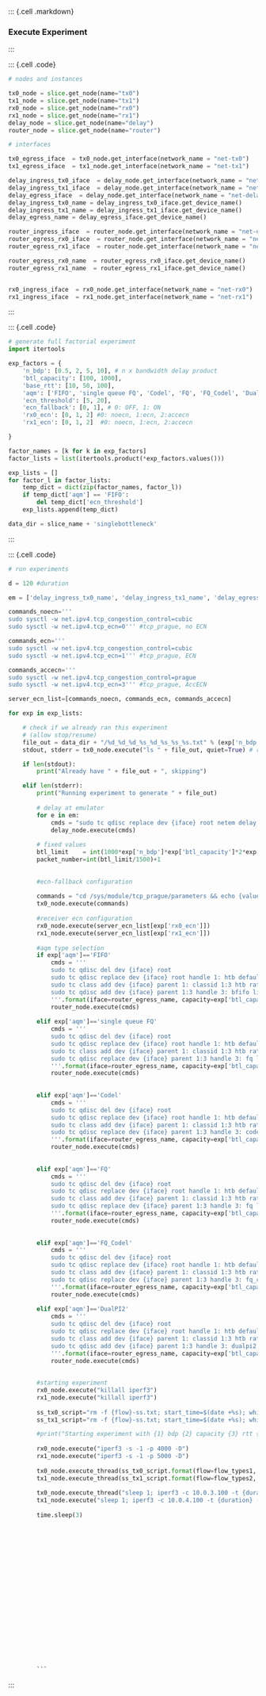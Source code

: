 ::: {.cell .markdown}### Execute Experiment:::::: {.cell .code}```python# nodes and instancestx0_node = slice.get_node(name="tx0")tx1_node = slice.get_node(name="tx1")rx0_node = slice.get_node(name="rx0")rx1_node = slice.get_node(name="rx1")delay_node = slice.get_node(name="delay")router_node = slice.get_node(name="router")# interfacestx0_egress_iface  = tx0_node.get_interface(network_name = "net-tx0")tx1_egress_iface  = tx1_node.get_interface(network_name = "net-tx1")delay_ingress_tx0_iface  = delay_node.get_interface(network_name = "net-tx0")delay_ingress_tx1_iface  = delay_node.get_interface(network_name = "net-tx1")delay_egress_iface  = delay_node.get_interface(network_name = "net-delay-router")delay_ingress_tx0_name = delay_ingress_tx0_iface.get_device_name()delay_ingress_tx1_name = delay_ingress_tx1_iface.get_device_name()delay_egress_name = delay_egress_iface.get_device_name()router_ingress_iface  = router_node.get_interface(network_name = "net-delay-router")router_egress_rx0_iface  = router_node.get_interface(network_name = "net-rx0")router_egress_rx1_iface  = router_node.get_interface(network_name = "net-rx1")router_egress_rx0_name  = router_egress_rx0_iface.get_device_name()router_egress_rx1_name  = router_egress_rx1_iface.get_device_name()rx0_ingress_iface  = rx0_node.get_interface(network_name = "net-rx0")rx1_ingress_iface  = rx1_node.get_interface(network_name = "net-rx1")```:::::: {.cell .code}```python# generate full factorial experimentimport itertoolsexp_factors = {     'n_bdp': [0.5, 2, 5, 10], # n x bandwidth delay product    'btl_capacity': [100, 1000],    'base_rtt': [10, 50, 100],    'aqm': ['FIFO', 'single queue FQ', 'Codel', 'FQ', 'FQ_Codel', 'DualPI2'],    'ecn_threshold': [5, 20],    'ecn_fallback': [0, 1], # 0: OFF, 1: ON    'rx0_ecn': [0, 1, 2] #0: noecn, 1:ecn, 2:accecn    'rx1_ecn': [0, 1, 2]  #0: noecn, 1:ecn, 2:accecn}factor_names = [k for k in exp_factors]factor_lists = list(itertools.product(*exp_factors.values()))exp_lists = []for factor_l in factor_lists:    temp_dict = dict(zip(factor_names, factor_l))    if temp_dict['aqm'] == 'FIFO':        del temp_dict['ecn_threshold']    exp_lists.append(temp_dict)data_dir = slice_name + 'singlebottleneck'```:::::: {.cell .code}```python# run experimentsd = 120 #durationem = ['delay_ingress_tx0_name', 'delay_ingress_tx1_name', 'delay_egress_name']commands_noecn='''sudo sysctl -w net.ipv4.tcp_congestion_control=cubic  sudo sysctl -w net.ipv4.tcp_ecn=0''' #tcp_prague, no ECNcommands_ecn='''sudo sysctl -w net.ipv4.tcp_congestion_control=cubic  sudo sysctl -w net.ipv4.tcp_ecn=1''' #tcp_prague, ECNcommands_accecn='''sudo sysctl -w net.ipv4.tcp_congestion_control=prague  sudo sysctl -w net.ipv4.tcp_ecn=3''' #tcp_prague, AccECNserver_ecn_list=[commands_noecn, commands_ecn, commands_accecn]for exp in exp_lists:    # check if we already ran this experiment    # (allow stop/resume)    file_out = data_dir + "/%d_%d_%d_%s_%d_%s_%s_%s.txt" % (exp['n_bdp'], exp['btl_capacity'], exp['base_rtt'], exp['aqm'], exp['ecn_threshold'], exp['ecn_fallback'], exp['rx0_ecn'], exp['rx1_ecn'])    stdout, stderr = tx0_node.execute("ls " + file_out, quiet=True) # run this on the node that saves the output file    if len(stdout):        print("Already have " + file_out + ", skipping")    elif len(stderr):        print("Running experiment to generate " + file_out)                 # delay at emulator        for e in em:            cmds = "sudo tc qdisc replace dev {iface} root netem delay {owd}ms limit 60000".format(iface=e, owd=exp['base_rtt'])            delay_node.execute(cmds)                # fixed values        btl_limit    = int(1000*exp['n_bdp']*exp['btl_capacity']*2*exp['base_rtt']/8) # limit of the bottleneck, n_bdp x BDP in bytes         packet_number=int(btl_limit/1500)+1                        #ecn-fallback configuration                       commands = "cd /sys/module/tcp_prague/parameters && echo {value} | sudo tee prague_ecn_fallback".format(value=str(exp['ecn_fallback']))        tx0_node.execute(commands)                #receiver ecn configuration        rx0_node.execute(server_ecn_list[exp['rx0_ecn']])        rx1_node.execute(server_ecn_list[exp['rx1_ecn']])                #aqm type selection        if exp['aqm']=='FIFO'            cmds = '''            sudo tc qdisc del dev {iface} root            sudo tc qdisc replace dev {iface} root handle 1: htb default 3             sudo tc class add dev {iface} parent 1: classid 1:3 htb rate {capacity}mbit             sudo tc qdisc add dev {iface} parent 1:3 handle 3: bfifo limit {buffer}             '''.format(iface=router_egress_name, capacity=exp['btl_capacity'], buffer=btl_limit)            router_node.execute(cmds)                elif exp['aqm']=='single queue FQ'            cmds = '''            sudo tc qdisc del dev {iface} root            sudo tc qdisc replace dev {iface} root handle 1: htb default 3            sudo tc class add dev {iface} parent 1: classid 1:3 htb rate {capacity}mbit            sudo tc qdisc replace dev {iface} parent 1:3 handle 3: fq limit {packet_limit} flow_limit {packet_limit} orphan_mask 0 ce_threshold {threshold}ms            '''.format(iface=router_egress_name, capacity=exp['btl_capacity'], packet_limit=packet_number, threshold=exp['ecn_threshold'])            router_node.execute(cmds)                                elif exp['aqm']=='Codel'            cmds = '''            sudo tc qdisc del dev {iface} root            sudo tc qdisc replace dev {iface} root handle 1: htb default 3            sudo tc class add dev {iface} parent 1: classid 1:3 htb rate {capacity}mbit            sudo tc qdisc replace dev {iface} parent 1:3 handle 3: codel limit {packet_limit} target {target}ms interval 100ms ecn ce_threshold {threshold}ms            '''.format(iface=router_egress_name, capacity=exp['btl_capacity'], packet_limit=packet_number, target=exp['base_rtt']*exp['n_bdp'], threshold=exp['ecn_threshold'])            router_node.execute(cmds)                                elif exp['aqm']=='FQ'            cmds = '''            sudo tc qdisc del dev {iface} root            sudo tc qdisc replace dev {iface} root handle 1: htb default 3            sudo tc class add dev {iface} parent 1: classid 1:3 htb rate {capacity}mbit            sudo tc qdisc replace dev {iface} parent 1:3 handle 3: fq limit {packet_limit} flow_limit {packet_limit} ce_threshold {threshold}ms            '''.format(iface=router_egress_name, capacity=exp['btl_capacity'], packet_limit=packet_number, threshold=exp['ecn_threshold'])            router_node.execute(cmds)                                elif exp['aqm']=='FQ_Codel'            cmds = '''            sudo tc qdisc del dev {iface} root            sudo tc qdisc replace dev {iface} root handle 1: htb default 3            sudo tc class add dev {iface} parent 1: classid 1:3 htb rate {capacity}mbit            sudo tc qdisc replace dev {iface} parent 1:3 handle 3: fq_codel limit {packet_limit} target {target}ms interval 100ms ecn ce_threshold {threshold}ms            '''.format(iface=router_egress_name, capacity=exp['btl_capacity'], packet_limit=packet_number, target=exp['base_rtt']*exp['n_bdp'], threshold=exp['ecn_threshold'])            router_node.execute(cmds)                elif exp['aqm']=='DualPI2'            cmds = '''            sudo tc qdisc del dev {iface} root            sudo tc qdisc replace dev {iface} root handle 1: htb default 3            sudo tc class add dev {iface} parent 1: classid 1:3 htb rate {capacity}mbit            sudo tc qdisc add dev {iface} parent 1:3 handle 3: dualpi2 target {threshold}ms            '''.format(iface=router_egress_name, capacity=exp['btl_capacity'], threshold=exp['ecn_threshold'])            router_node.execute(cmds)                        #starting experiment        rx0_node.execute("killall iperf3")        rx1_node.execute("killall iperf3")                ss_tx0_script="rm -f {flow}-ss.txt; start_time=$(date +%s); while true; do ss --no-header -eipn dst 10.0.3.100 | ts '%.s' | tee -a {flow}-ss.txt; current_time=$(date +%s); elapsed_time=$((current_time - start_time));  if [ $elapsed_time -ge {duration} ]; then break; fi; sleep 0.1; done;"        ss_tx1_script="rm -f {flow}-ss.txt; start_time=$(date +%s); while true; do ss --no-header -eipn dst 10.0.4.100 | ts '%.s' | tee -a {flow}-ss.txt; current_time=$(date +%s); elapsed_time=$((current_time - start_time));  if [ $elapsed_time -ge {duration} ]; then break; fi; sleep 0.1; done;"        #print("Starting experiment with {1} bdp {2} capacity {3} rtt {4} {5} thrshold {6} ecn_fallback {7} rx0 {8} rx1 for {duration} seconds".format(duration=d, 1=exp['n_bdp'], 2=exp['btl_capacity'], 3=exp['base_rtt'], 4=exp['aqm'], 5=exp['ecn_threshold'], 6= exp['ecn_fallback'], 7=exp['rx0_ecn'], 8=exp['rx1_ecn']))                rx0_node.execute("iperf3 -s -1 -p 4000 -D")        rx1_node.execute("iperf3 -s -1 -p 5000 -D")                tx0_node.execute_thread(ss_tx0_script.format(flow=flow_types1, duration=d))        tx1_node.execute_thread(ss_tx1_script.format(flow=flow_types2, duration=d))                tx0_node.execute_thread("sleep 1; iperf3 -c 10.0.3.100 -t {duration} -P {flows} -C prague -p 4000 -J > {flow}-result.json".format(flow = flow_types1, duration=d, flows=i))        tx1_node.execute("sleep 1; iperf3 -c 10.0.4.100 -t {duration} -P {flows} -C cubic -p 5000 -J > {flow}-result.json".format(flow = flow_types2, duration=d, flows=i))                time.sleep(3)                                                                                                                                                                            ``````:::